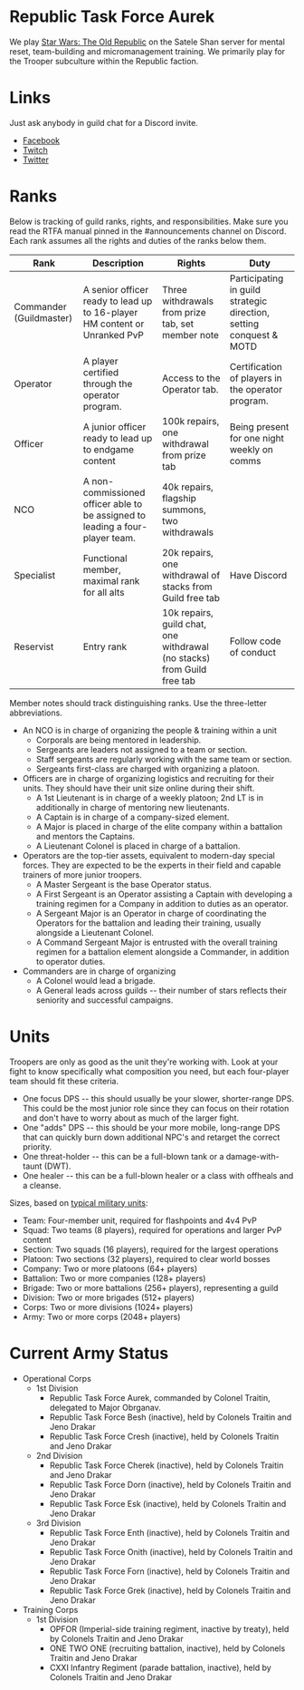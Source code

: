 # Republic Task Force Aurek

We play [Star Wars: The Old Republic](http://swtor.com/) on the Satele Shan server for mental reset, team-building and micromanagement training. We primarily play for the Trooper subculture within the Republic faction.

# Links

Just ask anybody in guild chat for a Discord invite.

* [Facebook](https://www.facebook.com/121stAurek/)
* [Twitch](https://www.twitch.tv/121staurek_kittarra)
* [Twitter](https://twitter.com/121staurek)

# Ranks
Below is tracking of guild ranks, rights, and responsibilities. Make sure you read the RTFA manual pinned in the #announcements channel on Discord. Each rank assumes all the rights and duties of the ranks below them.

| Rank | Description | Rights | Duty |
|---|---|---|---|
| Commander (Guildmaster) | A senior officer ready to lead up to 16-player HM content or Unranked PvP | Three withdrawals from prize tab, set member note | Participating in guild strategic direction, setting conquest & MOTD |
| Operator | A player certified through the operator program. | Access to the Operator tab. | Certification of players in the operator program. |
| Officer | A junior officer ready to lead up to endgame content | 100k repairs, one withdrawal from prize tab | Being present for one night weekly on comms |
| NCO | A non-commissioned officer able to be assigned to leading a four-player team. | 40k repairs, flagship summons, two withdrawals | 
| Specialist | Functional member, maximal rank for all alts | 20k repairs, one withdrawal of stacks from Guild free tab  | Have Discord 
| Reservist | Entry rank | 10k repairs, guild chat, one withdrawal (no stacks) from Guild free tab | Follow code of conduct |

Member notes should track distinguishing ranks. Use the three-letter abbreviations.

* An NCO is in charge of organizing the people & training within a unit
  * Corporals are being mentored in leadership.
  * Sergeants are leaders not assigned to a team or section.
  * Staff sergeants are regularly working with the same team or section.
  * Sergeants first-class are charged with organizing a platoon.
* Officers are in charge of organizing logistics and recruiting for their units. They should have their unit size online during their shift.
  * A 1st Lieutenant is in charge of a weekly platoon; 2nd LT is in additionally in charge of mentoring new lieutenants.
  * A Captain is in charge of a company-sized element.
  * A Major is placed in charge of the elite company within a battalion and mentors the Captains.
  * A Lieutenant Colonel is placed in charge of a battalion. 
* Operators are the top-tier assets, equivalent to modern-day special forces. They are expected to be the experts in their field and capable trainers of more junior troopers.
  * A Master Sergeant is the base Operator status.
  * A First Sergeant is an Operator assisting a Captain with developing a training regimen for a Company in addition to duties as an operator.
  * A Sergeant Major is an Operator in charge of coordinating the Operators for the battalion and leading their training, usually alongside a Lieutenant Colonel.
  * A Command Sergeant Major is entrusted with the overall training regimen for a battalion element alongside a Commander, in addition to operator duties.
* Commanders are in charge of organizing 
  * A Colonel would lead a brigade.
  * A General leads across guilds -- their number of stars reflects their seniority and successful campaigns.

# Units

Troopers are only as good as the unit they're working with. Look at your fight to know specifically what composition you need, but each four-player team should fit these criteria.

* One focus DPS -- this should usually be your slower, shorter-range DPS. This could be the most junior role since they can focus on their rotation and don't have to worry about as much of the larger fight.
* One "adds" DPS -- this should be your more mobile, long-range DPS that can quickly burn down additional NPC's and retarget the correct priority.
* One threat-holder -- this can be a full-blown tank or a damage-with-taunt (DWT). 
* One healer -- this can be a full-blown healer or a class with offheals and a cleanse.

Sizes, based on [typical military units](https://www.liveabout.com/u-s-army-military-organization-from-squad-to-corps-4053660):

* Team: Four-member unit, required for flashpoints and 4v4 PvP
* Squad: Two teams (8 players), required for operations and larger PvP content
* Section: Two squads (16 players), required for the largest operations
* Platoon: Two sections (32 players), required to clear world bosses
* Company: Two or more platoons (64+ players)
* Battalion: Two or more companies (128+ players)
* Brigade: Two or more battalions (256+ players), representing a guild
* Division: Two or more brigades (512+ players)
* Corps: Two or more divisions (1024+ players)
* Army: Two or more corps (2048+ players)

# Current Army Status

* Operational Corps
  * 1st Division
    * Republic Task Force Aurek, commanded by Colonel Traitin, delegated to Major Obrganav.
    * Republic Task Force Besh (inactive), held by Colonels Traitin and Jeno Drakar
    * Republic Task Force Cresh (inactive), held by Colonels Traitin and Jeno Drakar
  * 2nd Division
    * Republic Task Force Cherek (inactive), held by Colonels Traitin and Jeno Drakar
    * Republic Task Force Dorn (inactive), held by Colonels Traitin and Jeno Drakar
    * Republic Task Force Esk (inactive), held by Colonels Traitin and Jeno Drakar
  * 3rd Division
    * Republic Task Force Enth (inactive), held by Colonels Traitin and Jeno Drakar
    * Republic Task Force Onith (inactive), held by Colonels Traitin and Jeno Drakar
    * Republic Task Force Forn (inactive), held by Colonels Traitin and Jeno Drakar
    * Republic Task Force Grek (inactive), held by Colonels Traitin and Jeno Drakar
* Training Corps
  * 1st Division
    * OPFOR (Imperial-side training regiment, inactive by treaty), held by Colonels Traitin and Jeno Drakar
    * ONE TWO ONE (recruiting battalion, inactive), held by Colonels Traitin and Jeno Drakar
    * CXXI Infantry Regiment (parade battalion, inactive), held by Colonels Traitin and Jeno Drakar
